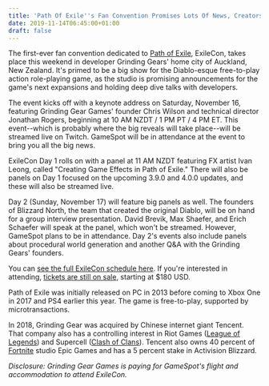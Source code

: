 ```yaml
---
title: 'Path Of Exile''s Fan Convention Promises Lots Of News, Creators Of Diablo Will Also Attend'
date: 2019-11-14T06:45:00+01:00
draft: false
---
```


The first-ever fan convention dedicated to [Path of Exile](https://www.gamespot.com/path-of-exile/), ExileCon, takes place this weekend in developer Grinding Gears' home city of Auckland, New Zealand. It's primed to be a big show for the Diablo-esque free-to-play action role-playing game, as the studio is promising announcements for the game's next expansions and holding deep dive talks with developers.

The event kicks off with a keynote address on Saturday, November 16, featuring Grinding Gear Games' founder Chris Wilson and technical director Jonathan Rogers, beginning at 10 AM NZDT / 1 PM PT / 4 PM ET. This event--which is probably where the big reveals will take place--will be streamed live on Twitch. GameSpot will be in attendance at the event to bring you all the big news.

ExileCon Day 1 rolls on with a panel at 11 AM NZDT featuring FX artist Ivan Leong, called "Creating Game Effects in Path of Exile." There will also be panels on Day 1 focused on the upcoming 3.9.0 and 4.0.0 updates, and these will also be streamed live.

Day 2 (Sunday, November 17) will feature big panels as well. The founders of Blizzard North, the team that created the original Diablo, will be on hand for a group interview presentation. David Brevik, Max Shaefer, and Erich Schaefer will speak at the panel, which won't be streamed. However, GameSpot plans to be in attendance. Day 2's events also include panels about procedural world generation and another Q&A with the Grinding Gears' founders.

You can [see the full ExileCon schedule here](https://www.pathofexile.com/exilecon). If you're interested in attending, [tickets are still on sale](https://www.pathofexile.com/exilecon), starting at $180 USD.

Path of Exile was initially released on PC in 2013 before coming to Xbox One in 2017 and PS4 earlier this year. The game is free-to-play, supported by microtransactions.

In 2018, Grinding Gear was acquired by Chinese internet giant Tencent. That company also has a controlling interest in Riot Games ([League of Legends](https://www.gamespot.com/league-of-legends/)) and Supercell ([Clash of Clans](https://www.gamespot.com/clash-of-clans/)). Tencent also owns 40 percent of [Fortnite](https://www.gamespot.com/fortnite/) studio Epic Games and has a 5 percent stake in Activision Blizzard.

_Disclosure: Grinding Gear Games is paying for GameSpot's flight and accommodation to attend ExileCon._